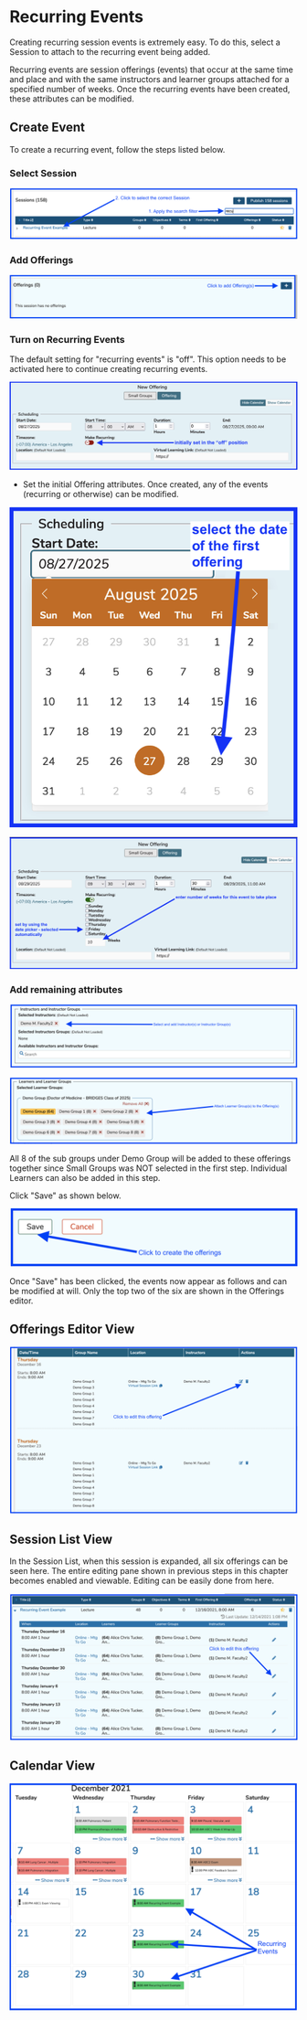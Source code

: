 # Recurring Events

Creating recurring session events is extremely easy. To do this, select a Session to attach to the recurring event being added.

Recurring events are session offerings (events) that occur at the same time and place and with the same instructors and learner groups attached for a specified number of weeks. Once the recurring events have been created, these attributes can be modified.

## Create Event

To create a recurring event, follow the steps listed below.

### Select Session

![select session](../../images/recurring_events/select_session.png)

### Add Offerings

![add offerings](../../images/recurring_events/add_offerings.png)

### Turn on Recurring Events

The default setting for "recurring events" is "off". This option needs to be activated here to continue creating recurring events.

![initially set to "Off" position](../../images/recurring_events/initially_set_to_off_position.png)

* Set the initial Offering attributes. Once created, any of the events (recurring or otherwise) can be modified.

![date picker shown](../../images/recurring_events/date_picker_shown.png)

![set recurring event count](../../images/recurring_events/set_recurring_event_count.png)

### Add remaining attributes

![Add Instructors](../../images/recurring_events/add_instructors.png)

![Add Learner Groups](../../images/recurring_events/add_learner_groups.png)

All 8 of the sub groups under Demo Group will be added to these offerings together since Small Groups was NOT selected in the first step. Individual Learners can also be added in this step.

Click "Save" as shown below.

![Save to create offerings](../../images/recurring_events/create_offerings.png)

Once "Save" has been clicked, the events now appear as follows and can be modified at will. Only the top two of the six are shown in the Offerings editor.

## Offerings Editor View

![Offerings Editor view](../../images/recurring_events/offerings_editor_view.png)

## Session List View

In the Session List, when this session is expanded, all six offerings can be seen here. The entire editing pane shown in previous steps in this chapter becomes enabled and viewable. Editing can be easily done from here.

![Session List View](../../images/recurring_events/session_list_view.png)

## Calendar View

![Calendar View](../../images/recurring_events/calendar_view.png)
